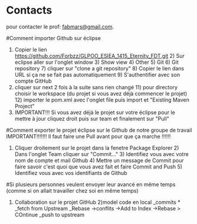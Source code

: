 
# Contacts

pour contacter le prof: fabmars@gmail.com.

#Comment importer Github sur éclipse
1) Copier le lien https://github.com/Forbzz/GLPOO_ESIEA_1415_Eternity_FDT.git 2) Sur eclipse aller sur l'onglet window 3) Show view 4) Other 5) Git 6) Git repository 7) cliquer sur "clone a git repository" 8) Copier le lien dans URL si ça ne se fait pas automatiquement 9) S'authentifier avec son compte GitHub
10) cliquer sur next 2 fois à la suite sans rien changé 11) pour directory choisir le workspace (du projet si vous avez déjà commencer le projet) 12) importer le pom.xml avec l'onglet file puis import et "Existing Maven Project"
11) IMPORTANT!!! Si vous avez déjà le projet sur votre éclipse pour le mettre à jour cliquez droit puis sur team et finalement sur "Pull"

#Comment exporter le projet éclipse sur le Github de notre groupe de travail
IMPORTANT!!!!!!! Il faut faire une Pull avant pour que ça marche !!!!!!
1) Cliquer droitement sur le projet dans la fenetre Package Explorer 2) Dans l'onglet Team cliquer sur "Commit..." 3) Identifiez vous avec votre nom de compte et mail Github 4) Mettre un message de Commit pour faire savoir c'est quoi que vous avez fait et faire Commit and Push 5) Identifiez vous avec vos identifiants de Github

#Si plusieurs personnes veulent envoyer leur avancé en même temps (comme si on allait travailler chez soi en même temps)
1) Collaboration
  sur le projet GitHub
2)model code en local
  _commits *
  _fetch from Upstream
  _Rebase
    ->conflits
      ->Add to Index
      ->Rebase > COntinue
_push to upstream


